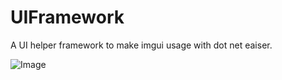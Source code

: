 # UIFramework
A UI helper framework to make imgui usage with dot net eaiser.

![Image](https://i.imgur.com/av7mJcn.png)
